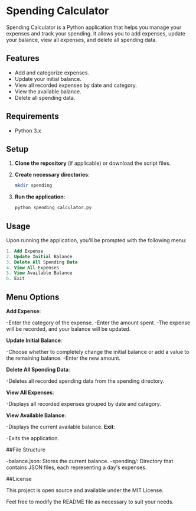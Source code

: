 # Spending Calculator

Spending Calculator is a Python application that helps you manage your expenses and track your spending. It allows you to add expenses, update your balance, view all expenses, and delete all spending data.

## Features

- Add and categorize expenses.
- Update your initial balance.
- View all recorded expenses by date and category.
- View the available balance.
- Delete all spending data.

## Requirements

- Python 3.x

## Setup

1. **Clone the repository** (if applicable) or download the script files.

2. **Create necessary directories**:
   ```sh
   mkdir spending
   
3. **Run the application**:
   ```sh
   python spending_calculator.py

## Usage

Upon running the application, you'll be prompted with the following menu:
```sql
1. Add Expense
2. Update Initial Balance
3. Delete All Spending Data
4. View All Expenses
5. View Available Balance
6. Exit
```
## Menu Options
**Add Expense**:

   -Enter the category of the expense.
   -Enter the amount spent.
   -The expense will be recorded, and your balance will be updated.
   
**Update Initial Balance**:

   -Choose whether to completely change the initial balance or add a value to the remaining balance.
   -Enter the new amount.
   
**Delete All Spending Data**:

   -Deletes all recorded spending data from the spending directory.

**View All Expenses**:

   -Displays all recorded expenses grouped by date and category.

**View Available Balance**:

   -Displays the current available balance.
**Exit**:

   -Exits the application.

##File Structure

  -balance.json: Stores the current balance.
  -spending/: Directory that contains JSON files, each representing a day's expenses.

  
##License

This project is open source and available under the MIT License.

Feel free to modify the README file as necessary to suit your needs.
